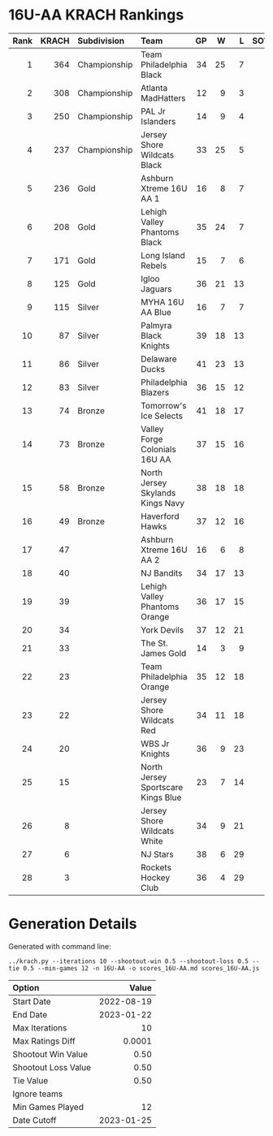 # 16U-AA KRACH Rankings
Rank|KRACH|Subdivision|Team|GP|W|L|SOW|SOL|T|SoS
---:|---:|:---|:---|---:|---:|---:|---:|---:|---:|---:
1|364|Championship|Team Philadelphia Black|34|25|7|2|0|0|269
2|308|Championship|Atlanta MadHatters|12|9|3|0|0|0|157
3|250|Championship|PAL Jr Islanders|14|9|4|1|0|0|320
4|237|Championship|Jersey Shore Wildcats Black|33|25|5|0|3|0|78
5|236|Gold|Ashburn Xtreme 16U AA 1|16|8|7|0|1|0|434
6|208|Gold|Lehigh Valley Phantoms Black|35|24|7|3|1|0|140
7|171|Gold|Long Island Rebels|15|7|6|2|0|0|312
8|125|Gold|Igloo Jaguars|36|21|13|1|1|0|138
9|115|Silver|MYHA 16U AA Blue|16|7|7|2|0|0|277
10|87|Silver|Palmyra Black Knights|39|18|13|4|4|0|96
11|86|Silver|Delaware Ducks|41|23|13|2|3|0|66
12|83|Silver|Philadelphia Blazers|36|15|12|3|6|0|135
13|74|Bronze|Tomorrow's Ice Selects|41|18|17|3|3|0|99
14|73|Bronze|Valley Forge Colonials 16U AA|37|15|16|3|3|0|111
15|58|Bronze|North Jersey Skylands Kings Navy|38|18|18|2|0|0|89
16|49|Bronze|Haverford Hawks|37|12|16|3|6|0|99
17|47||Ashburn Xtreme 16U AA 2|16|6|8|2|0|0|94
18|40||NJ Bandits|34|17|13|2|2|0|52
19|39||Lehigh Valley Phantoms Orange|36|17|15|3|1|0|62
20|34||York Devils|37|12|21|2|2|0|92
21|33||The St. James Gold|14|3|9|2|0|0|116
22|23||Team Philadelphia Orange|35|12|18|3|2|0|57
23|22||Jersey Shore Wildcats Red|34|11|18|1|4|0|65
24|20||WBS Jr Knights|36|9|23|4|0|0|83
25|15||North Jersey Sportscare Kings Blue|23|7|14|2|0|0|76
26|8||Jersey Shore Wildcats White|34|9|21|0|4|0|61
27|6||NJ Stars|38|6|29|1|2|0|93
28|3||Rockets Hockey Club|36|4|29|2|1|0|37
# Generation Details

Generated with command line:
```
../krach.py --iterations 10 --shootout-win 0.5 --shootout-loss 0.5 --tie 0.5 --min-games 12 -n 16U-AA -o scores_16U-AA.md scores_16U-AA.js
```

| Option | Value |
| :----- | ----: |
| Start Date | 2022-08-19 |
| End Date | 2023-01-22 |
| Max Iterations | 10 |
| Max Ratings Diff | 0.0001 |
| Shootout Win Value | 0.50 |
| Shootout Loss Value | 0.50 |
| Tie Value | 0.50 |
| Ignore teams |  |
| Min Games Played | 12 |
| Date Cutoff | 2023-01-25 |

